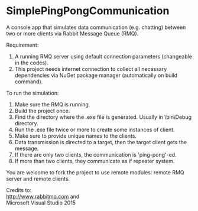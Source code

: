 # SimplePingPongCommunication
A console app that simulates data communication (e.g. chatting) between two or more clients via Rabbit Message Queue (RMQ).

Requirement:
1. A running RMQ server using default connection parameters (changeable in the codes). 
2. This project needs internet connection to collect all necessary dependencies via NuGet package manager (automatically on build command).

To run the simulation:
1. Make sure the RMQ is running.
2. Build the project once.
3. Find the directory where the .exe file is generated. Usually in <project folder>\bin\Debug directory.
4. Run the .exe file twice or more to create some instances of client.
5. Make sure to provide unique names to the clients.
6. Data transmission is directed to a target, then the target client gets the message. 
7. If there are only two clients, the communication is 'ping-pong'-ed.
8. If more than two clients, they communicate as if repeater system.
  
You are welcome to fork the project to use remote modules: remote RMQ server and remote clients.

Credits to:<br>
http://www.rabbitmq.com and <br> 
Microsoft Visual Studio 2015
